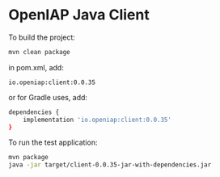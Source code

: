 # OpenIAP Java Client

To build the project:
```bash
mvn clean package
```

in pom.xml, add:
```
io.openiap:client:0.0.35
```

or for Gradle uses, add:
```bash
dependencies {
    implementation 'io.openiap:client:0.0.35'
}
```

To run the test application:
```bash
mvn package
java -jar target/client-0.0.35-jar-with-dependencies.jar
```

